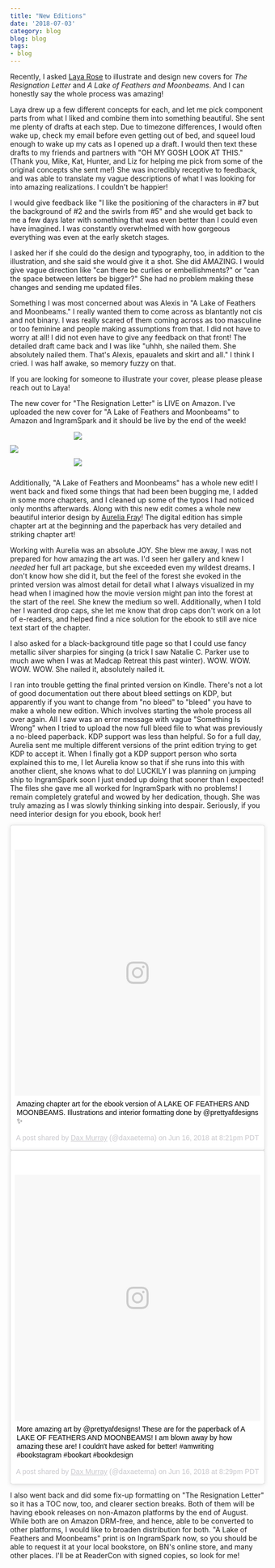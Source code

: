 ```yaml
---
title: "New Editions"
date: '2018-07-03'
category: blog
blog: blog
tags:
- blog
---
```


Recently, I asked [Laya Rose](http://layaroseart.com/) to illustrate and design new covers for _The Resignation Letter_ and _A Lake of Feathers and Moonbeams_. And I can honestly say the whole process was amazing!

Laya drew up a few different concepts for each, and let me pick component parts from what I liked and combine them into something beautiful. She sent me plenty of drafts at each step. Due to timezone differences, I would often wake up, check my email before even getting out of bed, and squeel loud enough to wake up my cats as I opened up a draft. I would then text these drafts to my friends and partners with "OH MY GOSH LOOK AT THIS." (Thank you, Mike, Kat, Hunter, and Liz for helping me pick from some of the original concepts she sent me!) She was incredibly receptive to feedback, and was able to translate my vague descriptions of what I was looking for into amazing realizations. I couldn't be happier!

I would give feedback like "I like the positioning of the characters in #7 but the background of #2 and the swirls from #5" and she would get back to me a few days later with something that was even better than I could even have imagined. I was constantly overwhelmed with how gorgeous everything was even at the early sketch stages. 

I asked her if she could do the design and typography, too, in addition to the illustration, and she said she would give it a shot. She did AMAZING. I would give vague direction like "can there be curlies or embellishments?" or "can the space between letters be bigger?" She had no problem making these changes and sending me updated files. 

Something I was most concerned about was Alexis in "A Lake of Feathers and Moonbeams." I really wanted them to come across as blantantly not cis and not binary. I was really scared of them coming across as too masculine or too feminine and people making assumptions from that. I did not have to worry at all! I did not even have to give any feedback on that front! The detailed draft came back and I was like "uhhh, she nailed them. She absolutely nailed them. That's Alexis, epaualets and skirt and all." I think I cried. I was half awake, so memory fuzzy on that.

If you are looking for someone to illustrate your cover, please please please reach out to Laya!

The new cover for "The Resignation Letter" is LIVE on Amazon. I've uploaded the new cover for "A Lake of Feathers and Moonbeams" to Amazon and IngramSpark and it should be live by the end of the week!

<img src="/images/A Lake of Feathers_5c.jpg" style="max-width: 50%; display: block; margin-left: auto; margin-right: auto; padding-bottom: 2%;"/>
<img src="/images/A Lake of Feathers_5.jpg" style="max-width: 100%; display: block; margin-left: auto; margin-right: auto; padding-bottom: 2%;"/>
<img src="/images/resignation_letter_final.jpg" style="max-width: 50%; display: block; margin-left: auto; margin-right: auto; padding-bottom: 2%;"/>

Additionally, "A Lake of Feathers and Moonbeams" has a whole new edit! I went back and fixed some things that had been been bugging me, I added in some more chapters, and I cleaned up some of the typos I had noticed only months afterwards. Along with this new edit comes a whole new beautiful interior design by [Aurelia Fray](https://www.prettyafdesigns.com/)! The digital edition has simple chapter art at the beginning and the paperback has very detailed and striking chapter art!

Working with Aurelia was an absolute JOY. She blew me away, I was not prepared for how amazing the art was. I'd seen her gallery and knew I _needed_ her full art package, but she exceeded even my wildest dreams. I don't know how she did it, but the feel of the forest she evoked in the printed version was almost detail for detail what I always visualized in my head when I imagined how the movie version might pan into the forest at the start of the reel. She knew the medium so well. Additionally, when I told her I wanted drop caps, she let me know that drop caps don't work on a lot of e-readers, and helped find a nice solution for the ebook to still ave nice text start of the chapter.

I also asked for a black-background title page so that I could use fancy metallic silver sharpies for singing (a trick I saw Natalie C. Parker use to much awe when I was at Madcap Retreat this past winter). WOW. WOW. WOW. WOW. She nailed it, absolutely nailed it. 

I ran into trouble getting the final printed version on Kindle. There's not a lot of good documentation out there about bleed settings on KDP, but apparently if you want to change from "no bleed" to "bleed" you have to make a whole new edition. Which involves starting the whole process all over again. All I saw was an error message with vague "Something Is Wrong" when I tried to upload the now full bleed file to what was previously a no-bleed paperback. KDP support was less than helpful. So for a full day, Aurelia sent me multiple different versions of the print edition trying to get KDP to accept it. When I finally got a KDP support person who sorta explained this to me, I let Aurelia know so that if she runs into this with another client, she knows what to do! LUCKILY I was planning on jumping ship to IngramSpark soon I just ended up doing that sooner than I expected! The files she gave me all worked for IngramSpark with no problems! I remain completely grateful and wowed by her dedication, though. She was truly amazing as I was slowly thinking sinking into despair. Seriously, if you need interior design for you ebook, book her! 

<blockquote class="instagram-media" data-instgrm-captioned data-instgrm-permalink="https://www.instagram.com/p/BkHElTqHTG6/" data-instgrm-version="8" style=" background:#FFF; border:0; border-radius:3px; box-shadow:0 0 1px 0 rgba(0,0,0,0.5),0 1px 10px 0 rgba(0,0,0,0.15); margin: 1px; max-width:658px; padding:0; width:99.375%; width:-webkit-calc(100% - 2px); width:calc(100% - 2px);"><div style="padding:8px;"> <div style=" background:#F8F8F8; line-height:0; margin-top:40px; padding:50% 0; text-align:center; width:100%;"> <div style=" background:url(data:image/png;base64,iVBORw0KGgoAAAANSUhEUgAAACwAAAAsCAMAAAApWqozAAAABGdBTUEAALGPC/xhBQAAAAFzUkdCAK7OHOkAAAAMUExURczMzPf399fX1+bm5mzY9AMAAADiSURBVDjLvZXbEsMgCES5/P8/t9FuRVCRmU73JWlzosgSIIZURCjo/ad+EQJJB4Hv8BFt+IDpQoCx1wjOSBFhh2XssxEIYn3ulI/6MNReE07UIWJEv8UEOWDS88LY97kqyTliJKKtuYBbruAyVh5wOHiXmpi5we58Ek028czwyuQdLKPG1Bkb4NnM+VeAnfHqn1k4+GPT6uGQcvu2h2OVuIf/gWUFyy8OWEpdyZSa3aVCqpVoVvzZZ2VTnn2wU8qzVjDDetO90GSy9mVLqtgYSy231MxrY6I2gGqjrTY0L8fxCxfCBbhWrsYYAAAAAElFTkSuQmCC); display:block; height:44px; margin:0 auto -44px; position:relative; top:-22px; width:44px;"></div></div> <p style=" margin:8px 0 0 0; padding:0 4px;"> <a href="https://www.instagram.com/p/BkHElTqHTG6/" style=" color:#000; font-family:Arial,sans-serif; font-size:14px; font-style:normal; font-weight:normal; line-height:17px; text-decoration:none; word-wrap:break-word;" target="_blank">Amazing chapter art for the ebook version of A LAKE OF FEATHERS AND MOONBEAMS. Illustrations and interior formatting done by @prettyafdesigns ✨</a></p> <p style=" color:#c9c8cd; font-family:Arial,sans-serif; font-size:14px; line-height:17px; margin-bottom:0; margin-top:8px; overflow:hidden; padding:8px 0 7px; text-align:center; text-overflow:ellipsis; white-space:nowrap;">A post shared by <a href="https://www.instagram.com/daxaeterna/" style=" color:#c9c8cd; font-family:Arial,sans-serif; font-size:14px; font-style:normal; font-weight:normal; line-height:17px;" target="_blank"> Dax Murray</a> (@daxaeterna) on <time style=" font-family:Arial,sans-serif; font-size:14px; line-height:17px;" datetime="2018-06-17T03:21:10+00:00">Jun 16, 2018 at 8:21pm PDT</time></p></div></blockquote> <script async defer src="//www.instagram.com/embed.js"></script>

<blockquote class="instagram-media" data-instgrm-captioned data-instgrm-permalink="https://www.instagram.com/p/BkHFkK7HJCr/" data-instgrm-version="8" style=" background:#FFF; border:0; border-radius:3px; box-shadow:0 0 1px 0 rgba(0,0,0,0.5),0 1px 10px 0 rgba(0,0,0,0.15); margin: 1px; max-width:658px; padding:0; width:99.375%; width:-webkit-calc(100% - 2px); width:calc(100% - 2px);"><div style="padding:8px;"> <div style=" background:#F8F8F8; line-height:0; margin-top:40px; padding:50% 0; text-align:center; width:100%;"> <div style=" background:url(data:image/png;base64,iVBORw0KGgoAAAANSUhEUgAAACwAAAAsCAMAAAApWqozAAAABGdBTUEAALGPC/xhBQAAAAFzUkdCAK7OHOkAAAAMUExURczMzPf399fX1+bm5mzY9AMAAADiSURBVDjLvZXbEsMgCES5/P8/t9FuRVCRmU73JWlzosgSIIZURCjo/ad+EQJJB4Hv8BFt+IDpQoCx1wjOSBFhh2XssxEIYn3ulI/6MNReE07UIWJEv8UEOWDS88LY97kqyTliJKKtuYBbruAyVh5wOHiXmpi5we58Ek028czwyuQdLKPG1Bkb4NnM+VeAnfHqn1k4+GPT6uGQcvu2h2OVuIf/gWUFyy8OWEpdyZSa3aVCqpVoVvzZZ2VTnn2wU8qzVjDDetO90GSy9mVLqtgYSy231MxrY6I2gGqjrTY0L8fxCxfCBbhWrsYYAAAAAElFTkSuQmCC); display:block; height:44px; margin:0 auto -44px; position:relative; top:-22px; width:44px;"></div></div> <p style=" margin:8px 0 0 0; padding:0 4px;"> <a href="https://www.instagram.com/p/BkHFkK7HJCr/" style=" color:#000; font-family:Arial,sans-serif; font-size:14px; font-style:normal; font-weight:normal; line-height:17px; text-decoration:none; word-wrap:break-word;" target="_blank">More amazing art by @prettyafdesigns! These are for the paperback of A LAKE OF FEATHERS AND MOONBEAMS! I am blown away by how amazing these are! I couldn&#39;t have asked for better! #amwriting #bookstagram #bookart #bookdesign</a></p> <p style=" color:#c9c8cd; font-family:Arial,sans-serif; font-size:14px; line-height:17px; margin-bottom:0; margin-top:8px; overflow:hidden; padding:8px 0 7px; text-align:center; text-overflow:ellipsis; white-space:nowrap;">A post shared by <a href="https://www.instagram.com/daxaeterna/" style=" color:#c9c8cd; font-family:Arial,sans-serif; font-size:14px; font-style:normal; font-weight:normal; line-height:17px;" target="_blank"> Dax Murray</a> (@daxaeterna) on <time style=" font-family:Arial,sans-serif; font-size:14px; line-height:17px;" datetime="2018-06-17T03:29:45+00:00">Jun 16, 2018 at 8:29pm PDT</time></p></div></blockquote> <script async defer src="//www.instagram.com/embed.js"></script>

I also went back and did some fix-up formatting on "The Resignation Letter" so it has a TOC now, too, and clearer section breaks. Both of them will be having ebook releases on non-Amazon platforms by the end of August. While both are on Amazon DRM-free, and hence, able to be converted to other platforms, I would like to broaden distribution for both. "A Lake of Feathers and Moonbeams" print is on IngramSpark now, so you should be able to request it at your local bookstore, on BN's online store, and many other places. I'll be at ReaderCon with signed copies, so look for me!